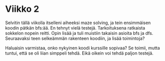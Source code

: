# Viikko 2
Selvitin tällä viikolla itselleni aiheeksi maze solving, ja tein ensimmäisen koodin pätkän bfs:ää. En tehnyt vielä testejä.
Tarkoituksena ratkaista sokkelon nopein reitti.
Opin lisää ja tuli muistiin takaisin asioita bfs ja dfs.
Seuraavaksi teen selkeämmän rakenteen koodiin, ja lisää toimintoja?

Haluaisin varmistaa, onko nykyinen koodi kurssille sopivaa? Se toimii, mutta tuntui, että se oli liian simppeli tehdä. 
Eikä oikein voi tehdä paljon testejä.
